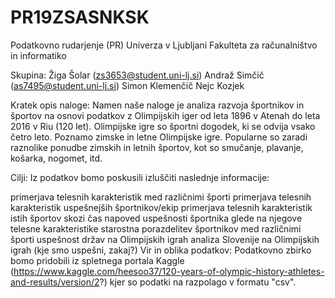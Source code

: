 # PR19ZSASNKSK

Podatkovno rudarjenje (PR)
Univerza v Ljubljani
Fakulteta za računalništvo in informatiko

Skupina:
Žiga Šolar	(zs3653@student.uni-lj.si)
Andraž Simčič (as7495@student.uni-lj.si)
Simon Klemenčič
Nejc Kozjek

Kratek opis naloge:
Namen naše naloge je analiza razvoja športnikov in športov na osnovi podatkov z Olimpijskih iger od leta 1896 v Atenah do leta 2016 v Riu (120 let). Olimpijske igre so športni dogodek, ki se odvija vsako četro leto. Poznamo zimske in letne Olimpijske igre. Popularne so zaradi raznolike ponudbe zimskih in letnih športov, kot so smučanje, plavanje, košarka, nogomet, itd.

Cilji:
Iz podatkov bomo poskusili izluščiti naslednje informacije:

primerjava telesnih karakteristik med različnimi športi
primerjava telesnih karakteristik uspešnejših športnikov/ekip
primerjava telesnih karakteristik istih športov skozi čas
napoved uspešnosti športnika glede na njegove telesne karakteristike
starostna porazdelitev športnikov med različnimi športi
uspešnost držav na Olimpijskih igrah
analiza Slovenije na Olimpijskih igrah (kje smo uspešni, zakaj?)
Vir in oblika podatkov:
Podatkovno zbirko bomo pridobili iz spletnega portala Kaggle (https://www.kaggle.com/heesoo37/120-years-of-olympic-history-athletes-and-results/version/2?) kjer so podatki na razpolago v formatu "csv".

